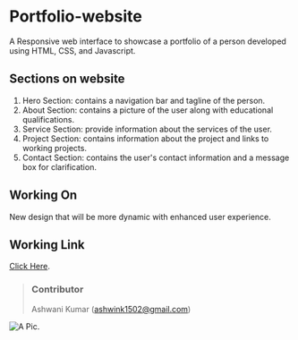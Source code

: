 # Portfolio-website
A Responsive web interface to showcase a portfolio of a person developed using HTML, CSS, and Javascript.

## Sections on website
1. Hero Section: contains a navigation bar and tagline of the person.
2. About Section: contains a picture of the user along with educational qualifications.
3. Service Section: provide information about the services of the user.
4. Project Section: contains information about the project and links to working projects.
5. Contact Section: contains the user's contact information and a message box for clarification.

## Working On
New design that will be more dynamic with enhanced user experience.

## Working Link
[Click Here](https://portfolio-ashwani-kumar.netlify.app/).

> ### Contributor
> Ashwani Kumar (ashwink1502@gmail.com)

![A Pic](images/portrait.png).
